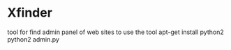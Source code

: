 # Xfinder
tool for find admin panel of web sites
to use the tool
apt-get install python2
python2 admin.py
